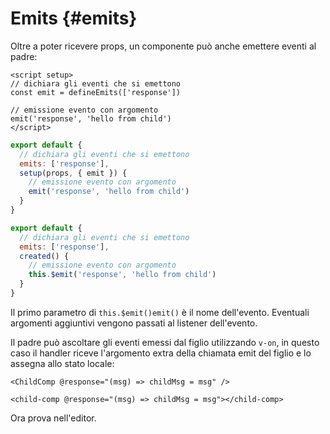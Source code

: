 # Emits {#emits}

Oltre a poter ricevere props, un componente può anche emettere eventi al padre:

<div class="composition-api">
<div class="sfc">

```vue
<script setup>
// dichiara gli eventi che si emettono
const emit = defineEmits(['response'])

// emissione evento con argomento
emit('response', 'hello from child')
</script>
```

</div>

<div class="html">

```js
export default {
  // dichiara gli eventi che si emettono
  emits: ['response'],
  setup(props, { emit }) {
    // emissione evento con argomento
    emit('response', 'hello from child')
  }
}
```

</div>

</div>

<div class="options-api">

```js
export default {
  // dichiara gli eventi che si emettono
  emits: ['response'],
  created() {
    // emissione evento con argomento
    this.$emit('response', 'hello from child')
  }
}
```

</div>

Il primo parametro di <span class="options-api">`this.$emit()`</span><span class="composition-api">`emit()`</span> è il nome dell'evento. Eventuali argomenti aggiuntivi vengono passati al listener dell'evento.

Il padre può ascoltare gli eventi emessi dal figlio utilizzando `v-on`, in questo caso il handler riceve l'argomento extra della chiamata emit del figlio e lo assegna allo stato locale:

<div class="sfc">

```vue-html
<ChildComp @response="(msg) => childMsg = msg" />
```

</div>
<div class="html">

```vue-html
<child-comp @response="(msg) => childMsg = msg"></child-comp>
```

</div>

Ora prova nell'editor.
